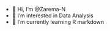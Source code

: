 - 👋 Hi, I’m @Zarema-N
- 👀 I’m interested in Data Analysis
- 🌱 I’m currently learning R markdown

<!---
Zarema-N/Zarema-N is a ✨ special ✨ repository because its `README.md` (this file) appears on your GitHub profile.
You can click the Preview link to take a look at your changes.
--->
